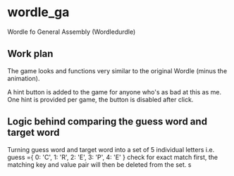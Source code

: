 # wordle_ga

Wordle fo General Assembly
(Wordledurdle)

## Work plan

The game looks and functions very similar to the original Wordle (minus the animation).

A hint button is added to the game for anyone who's as bad at this as me. One hint is provided per game, the button is disabled after click.

## Logic behind comparing the guess word and target word

Turning guess word and target word into a set of 5 individual letters
i.e. guess ={
0: 'C',
1: 'R',
2: 'E',
3: 'P',
4: 'E'
}
check for exact match first, the matching key and value pair will then be deleted from the set. s

